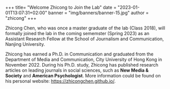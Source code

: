 +++
title= "Welcome Zhicong to Join the Lab"
date = "2023-01-01T13:07:31+02:00"
banner = "img/banners/banner-15.jpg"
author = "zhicong"
+++

Zhicong Chen, who was once a master graduate of the lab (Class 2018), will formally joined the lab in the coming sememster (Spring 2023) as an Assistant Research Fellow at the School of Journalism and Communication, Nanjing University.

Zhicong has earned a Ph.D. in Communication and graduated from the Department of Media and Communication, City University of Hong Kong in November 2022. During his Ph.D. study, Zhicong has published research articles on leading journals in social sciences, such as **New Media & Society** and **American Psychologist**. More information could be found on his personal website: https://zhicongchen.github.io/.

